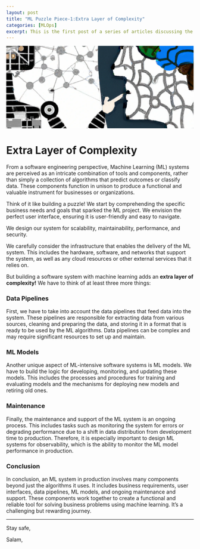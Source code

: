 ```yaml
---
layout: post
title: "ML Puzzle Piece-1:Extra Layer of Complexity" 
categories: [MLOps]
excerpt: This is the first post of a series of articles discussing the software engineering perspective of Machine Learning Systems.
---
```


![ Machine Learning Systems: A Unique Puzzle ](../images/ml_unique_puzzle.png "Machine Learning in Blue")


# Extra Layer of Complexity

From a software engineering perspective, Machine Learning (ML) systems are perceived as an intricate combination of tools and components, rather than simply a collection of algorithms that predict outcomes or classify data. These components function in unison to produce a functional and valuable instrument for businesses or organizations.

Think of it like building a puzzle! We start by comprehending the specific business needs and goals that sparked the ML project. We envision the perfect user interface, ensuring it is user-friendly and easy to navigate.

We design our system for scalability, maintainability, performance, and security. 

We carefully consider the infrastructure that enables the delivery of the ML system. This includes the hardware, software, and networks that support the system, as well as any cloud resources or other external services that it relies on.

But building a software system with machine learning adds an **extra layer of complexity!** We have to think of at least three more things:

### Data Pipelines
First, we have to take into account the data pipelines that feed data into the system. These pipelines are responsible for extracting data from various sources, cleaning and preparing the data, and storing it in a format that is ready to be used by the ML algorithms. Data pipelines can be complex and may require significant resources to set up and maintain.

### ML Models
Another unique aspect of ML-intensive software systems is ML models. We have to build the logic for developing, monitoring, and updating these models. This includes the processes and procedures for training and evaluating models and the mechanisms for deploying new models and retiring old ones.

### Maintenance
Finally, the maintenance and support of the ML system is an ongoing process. This includes tasks such as monitoring the system for errors or degrading performance due to a shift in data distribution from development time to production. Therefore, it is especially important to design ML systems for observability, which is the ability to monitor the ML model performance in production.

### Conclusion
In conclusion, an ML system in production involves many components beyond just the algorithms it uses. It includes business requirements, user interfaces,  data pipelines, ML models, and ongoing maintenance and support. These components work together to create a functional and reliable tool for solving business problems using machine learning. It’s a challenging but rewarding journey.

----

Stay safe, 

Salam,






